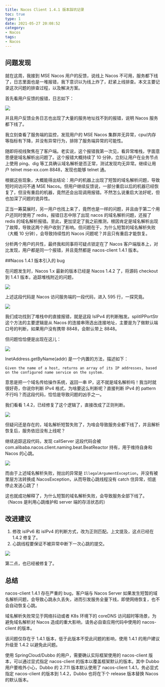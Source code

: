 ```yaml
---
title: Nacos Client 1.4.1 版本踩坑记录
toc: true
type: 1
date: 2021-05-27 20:08:52
category:
- Nacos
tags:
- Nacos
---
```


## 问题发现

就在这周，我接到 MSE Nacos 用户的反馈，说线上 Nacos 不可用，服务都下线了，日志里面也是一堆报错，我下意识以为线上炸了，赶紧上线排查。本文主要记录这次问题的排查过程，以及解决方案。

首先看用户反馈的报错，日志如下：

![](https://kirito.iocoder.cn/image-20210527201838722.png)

并且用户反馈业务日志也出现了大量的服务地址找不到的报错，说明 Nacos 服务都下线了。

我立刻查看了服务端的监控，发现用户的 MSE Nacos 集群并无异常，cpu/内存等指标有下降，并没有异常行为，排除了服务端异常的可能性。

随即将视线聚焦在了客户端。老实说，这个报错我第一次见，看异常堆栈，字面意思便是域名解析出问题了。这个报错大概持续了 10 分钟，立刻让用户在业务节点上使用 ping、dig 等工具确认域名解析是否正常，测试发现均无异常。继续让用户 telnet mse-xx.com 8848，发现也能够 telnet 通。

根据这些现象，大概能得出结论：用户的机器上出现了短暂的域名解析问题，导致短时间访问不通 MSE Nacos。但用户继续反馈说，一部分重启以后的机器已经恢复了，但没有重启的机器，竟然还会出现调用报错。不然怎么说重启大法好呢，但也加深了问题的诡异性。

正当一筹莫展时，另一用户也找上来了，竟然也是一样的问题，并且由于第二个用户还同时使用了 redis，报错日志中除了出现 nacos 的域名解析问题，还报了 redis 的域名解析报错。至此，更加坚定了我之前推测，根因肯定是域名解析出现了故障，导致这两个用户收到了影响。但问题在于，为什么短暂的域名解析失败（大概 10 分钟），会导致持续性的 Nacos 问题呢？并且只有重启才能恢复。

分析两个用户的共性，最终我和同事将可疑点锁定在了 Nacos 客户端版本上，对比发现，用户都是同一个报错，并且竟然都是 nacos-client 1.4.1 版本。

##Nacos 1.4.1 版本引入的 bug

在问题发生时，Nacos 1.x 最新的版本已经是 Nacos 1.4.2 了，将源码 checkout 到 1.4.1 版本，追踪堆栈附近的问题，

![](https://kirito.iocoder.cn/image-20210527204942162.png)

上述这段代码是 Nacos 访问服务端的一段代码，进入 595 行，一探究竟。

![](https://kirito.iocoder.cn/image-20210527205751308.png)

我们成功找到了堆栈中的直接报错，就是这段 IsIPv4 的判断触发。splitIPPortStr 这个方法的主要逻辑是从 Nacos 的连接串筛选出连接地址，主要是为了做默认端口号的判断，如果用户没有携带 8848，会默认带上 8848。

但问题恰恰便是出现在这儿：

![](https://kirito.iocoder.cn/image-20210527210716610.png)

InetAddress.getByName(addr) 是一个内置的方法，描述如下：

```
Given the name of a host, returns an array of its IP addresses, based on the configured name service on the system.
```

意思是把一个域名传给操作系统，返回一串 IP，这不就是域名解析吗！我当时就很好奇，你说你判断 IPv4 格式，为啥要这么判断呢？直接判断 IPv4 的 pattern 不行吗？而这段代码，恰恰是导致问题的凶手之一。

我们看看 1.4.2，已经修复了这个逻辑了，直接改成了正则判断。

![](https://kirito.iocoder.cn/image-20210527211141214.png)

但疑问还是存在的，域名解析短暂失败了，为啥会导致服务全都下线了，并且解析恢复后，服务依旧没有上线呢？

继续追踪这段代码，发现 callServer 这段代码会被 com.alibaba.nacos.client.naming.beat.BeatReactor 持有，用于维持自身和 Nacos 的心跳。

![](https://kirito.iocoder.cn/image-20210527211801891.png)

而由于上述域名解析失败，抛出的异常是 `IllegalArgumentException`，并没有被里层方法转换成 NacosException，从而导致心跳线程没有 catch 住异常，彻底停止发送心跳了！

这也就成功解释了，为什么短暂的域名解析失败，会导致服务全部下线了。（Nacos 是利用心跳维护和 server 端的存活状态的）

## 改进建议

1. 修改 isIPv6 和 isIPv4 的判断方式，改为正则匹配。上文提及，这点已经在 1.4.2 修复了。
2. 心跳线程要保证不被异常中断下一次心跳的提交。

![](https://kirito.iocoder.cn/image-20210527212347213.png)

第二点，也已经被修复了。

## 总结

nacos-client 1.4.1 存在严重的 bug，客户端与 Nacos Server 如果发生短暂的域名解析问题，会导致心跳永久丢失，进而引发服务全量下线，即使网络恢复，也不会自动恢复心跳。

域名解析失败常见于网络抖动或者 K8s 环境下的 coreDNS 访问超时等场景，为避免域名解析对 Nacos 造成的重大影响，请务必自查应用代码中使用的 nacos-client 的版本。

该问题仅存在于 1.4.1 版本，低于此版本不受此问题的影响，使用 1.4.1 的用户建议升级至 1.4.2 以避免此问题。

使用 SpringCloud/Dubbo 的用户，需要确认实际框架使用的 nacos-client 版本，可以通过显式指定 nacos-client 的版本以覆盖框架默认的版本。其中 Dubbo 用户要格外小心，Dubbo 的 2.7.11 版本默认使用了 nacos-client 1.4.1，务必显式指定 nacos-client 的版本到 1.4.2，Dubbo 也将在下个 release 版本替换 Nacos 的默认版本。


